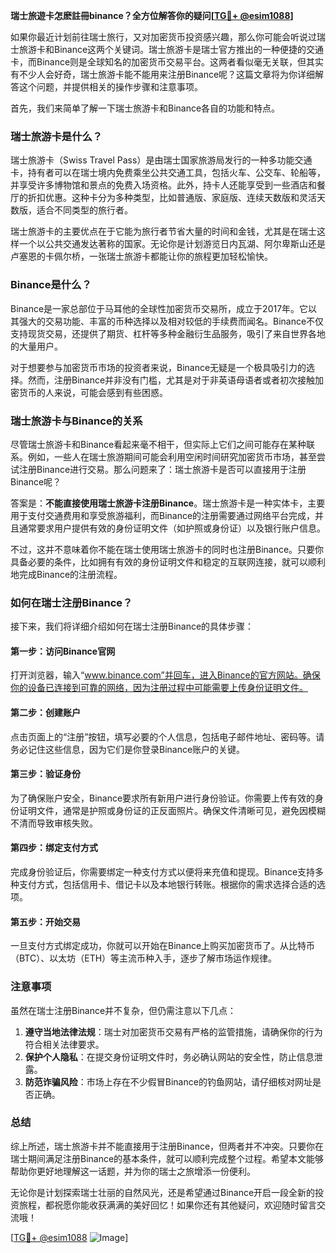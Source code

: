 **瑞士旅遊卡怎麽註冊binance？全方位解答你的疑问[[TG💪+ @esim1088](https://t.me/s/esim1088)]**

如果你最近计划前往瑞士旅行，又对加密货币投资感兴趣，那么你可能会听说过瑞士旅游卡和Binance这两个关键词。瑞士旅游卡是瑞士官方推出的一种便捷的交通卡，而Binance则是全球知名的加密货币交易平台。这两者看似毫无关联，但其实有不少人会好奇，瑞士旅游卡能不能用来注册Binance呢？这篇文章将为你详细解答这个问题，并提供相关的操作步骤和注意事项。

首先，我们来简单了解一下瑞士旅游卡和Binance各自的功能和特点。

### 瑞士旅游卡是什么？

瑞士旅游卡（Swiss Travel Pass）是由瑞士国家旅游局发行的一种多功能交通卡，持有者可以在瑞士境内免费乘坐公共交通工具，包括火车、公交车、轮船等，并享受许多博物馆和景点的免费入场资格。此外，持卡人还能享受到一些酒店和餐厅的折扣优惠。这种卡分为多种类型，比如普通版、家庭版、连续天数版和灵活天数版，适合不同类型的旅行者。

瑞士旅游卡的主要优点在于它能为旅行者节省大量的时间和金钱，尤其是在瑞士这样一个以公共交通发达著称的国家。无论你是计划游览日内瓦湖、阿尔卑斯山还是卢塞恩的卡佩尔桥，一张瑞士旅游卡都能让你的旅程更加轻松愉快。

### Binance是什么？

Binance是一家总部位于马耳他的全球性加密货币交易所，成立于2017年。它以其强大的交易功能、丰富的币种选择以及相对较低的手续费而闻名。Binance不仅支持现货交易，还提供了期货、杠杆等多种金融衍生品服务，吸引了来自世界各地的大量用户。

对于想要参与加密货币市场的投资者来说，Binance无疑是一个极具吸引力的选择。然而，注册Binance并非没有门槛，尤其是对于非英语母语者或者初次接触加密货币的人来说，可能会感到有些困惑。

### 瑞士旅游卡与Binance的关系

尽管瑞士旅游卡和Binance看起来毫不相干，但实际上它们之间可能存在某种联系。例如，一些人在瑞士旅游期间可能会利用空闲时间研究加密货币市场，甚至尝试注册Binance进行交易。那么问题来了：瑞士旅游卡是否可以直接用于注册Binance呢？

答案是：**不能直接使用瑞士旅游卡注册Binance**。瑞士旅游卡是一种实体卡，主要用于支付交通费用和享受旅游福利，而Binance的注册需要通过网络平台完成，并且通常要求用户提供有效的身份证明文件（如护照或身份证）以及银行账户信息。

不过，这并不意味着你不能在瑞士使用瑞士旅游卡的同时也注册Binance。只要你具备必要的条件，比如拥有有效的身份证明文件和稳定的互联网连接，就可以顺利地完成Binance的注册流程。

### 如何在瑞士注册Binance？

接下来，我们将详细介绍如何在瑞士注册Binance的具体步骤：

#### 第一步：访问Binance官网

打开浏览器，输入“www.binance.com”并回车，进入Binance的官方网站。确保你的设备已连接到可靠的网络，因为注册过程中可能需要上传身份证明文件。

#### 第二步：创建账户

点击页面上的“注册”按钮，填写必要的个人信息，包括电子邮件地址、密码等。请务必记住这些信息，因为它们是你登录Binance账户的关键。

#### 第三步：验证身份

为了确保账户安全，Binance要求所有新用户进行身份验证。你需要上传有效的身份证明文件，通常是护照或身份证的正反面照片。确保文件清晰可见，避免因模糊不清而导致审核失败。

#### 第四步：绑定支付方式

完成身份验证后，你需要绑定一种支付方式以便将来充值和提现。Binance支持多种支付方式，包括信用卡、借记卡以及本地银行转账。根据你的需求选择合适的选项。

#### 第五步：开始交易

一旦支付方式绑定成功，你就可以开始在Binance上购买加密货币了。从比特币（BTC）、以太坊（ETH）等主流币种入手，逐步了解市场运作规律。

### 注意事项

虽然在瑞士注册Binance并不复杂，但仍需注意以下几点：

1. **遵守当地法律法规**：瑞士对加密货币交易有严格的监管措施，请确保你的行为符合相关法律要求。
2. **保护个人隐私**：在提交身份证明文件时，务必确认网站的安全性，防止信息泄露。
3. **防范诈骗风险**：市场上存在不少假冒Binance的钓鱼网站，请仔细核对网址是否正确。

### 总结

综上所述，瑞士旅游卡并不能直接用于注册Binance，但两者并不冲突。只要你在瑞士期间满足注册Binance的基本条件，就可以顺利完成整个过程。希望本文能够帮助你更好地理解这一话题，并为你的瑞士之旅增添一份便利。

无论你是计划探索瑞士壮丽的自然风光，还是希望通过Binance开启一段全新的投资旅程，都祝愿你能收获满满的美好回忆！如果你还有其他疑问，欢迎随时留言交流哦！

[[TG💪+ @esim1088](https://t.me/s/esim1088) ![Image](https://i.postimg.cc/4NQfJmqS/Snipaste-2025-05-13-00-14-12.png)]